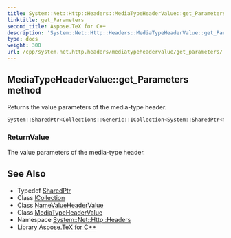 ```yaml
---
title: System::Net::Http::Headers::MediaTypeHeaderValue::get_Parameters method
linktitle: get_Parameters
second_title: Aspose.TeX for C++
description: 'System::Net::Http::Headers::MediaTypeHeaderValue::get_Parameters method. Returns the value parameters of the media-type header in C++.'
type: docs
weight: 300
url: /cpp/system.net.http.headers/mediatypeheadervalue/get_parameters/
---
```

## MediaTypeHeaderValue::get_Parameters method


Returns the value parameters of the media-type header.

```cpp
System::SharedPtr<Collections::Generic::ICollection<System::SharedPtr<NameValueHeaderValue>>> System::Net::Http::Headers::MediaTypeHeaderValue::get_Parameters()
```


### ReturnValue

The value parameters of the media-type header.

## See Also

* Typedef [SharedPtr](../../../system/sharedptr/)
* Class [ICollection](../../../system.collections.generic/icollection/)
* Class [NameValueHeaderValue](../../namevalueheadervalue/)
* Class [MediaTypeHeaderValue](../)
* Namespace [System::Net::Http::Headers](../../)
* Library [Aspose.TeX for C++](../../../)

